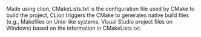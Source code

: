 Made using clion, CMakeLists.txt is the configuration file used by CMake to build the project, CLion triggers the CMake to generates native build files (e.g., Makefiles on Unix-like systems, Visual Studio project files on Windows) based on the information in CMakeLists.txt.
